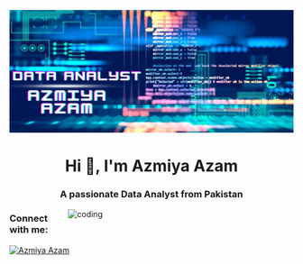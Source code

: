 ![logo](https://github.com/AzmiyaAzam/Github_banner_02/blob/main/banner.png)
<h1 align="center">Hi 👋, I'm Azmiya Azam</h1>
<h3 align="center">A passionate Data Analyst from Pakistan</h3>

<img align="right" alt="coding" width="400" src="https://user-images.githubusercontent.com/55389276/140866485-8fb1c876-9a8f-4d6a-98dc-08c4981eaf70.gif">

<h3 align="left">Connect with me:</h3>
<p align="left">
<a href="https://www.linkedin.com/in/azmiya-azam-7943b82a0/" target="blank"><img align="center" src="https://raw.githubusercontent.com/AzmiyaAzam/github-profile-readme-generator/master/src/images/icons/Social/linked-in-alt.svg" alt="Azmiya Azam" height="30" width="40" /></a>

<!---
AzmiyaAzam/AzmiyaAzam is a ✨ special ✨ repository because its `README.md` (this file) appears on your GitHub profile.
You can click the Preview link to take a look at your changes.
--->
